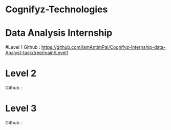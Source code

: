 # Cognifyz-Technologies
# Data Analysis Internship

#Level 1
Github : https://github.com/iamAntimPal/Cognifyz-internship-data-Analyst-task/tree/main/Level1

# Level 2
Github : 


# Level 3
Github : 